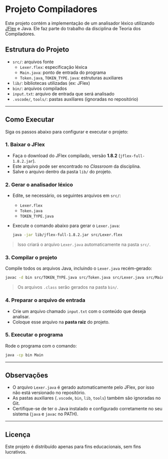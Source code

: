 # Projeto Compiladores

Este projeto contém a implementação de um analisador léxico utilizando [JFlex](https://jflex.de/) e Java. Ele faz parte do trabalho da disciplina de Teoria dos Compiladores.

## Estrutura do Projeto

- `src/`: arquivos fonte
  - `Lexer.flex`: especificação léxica
  - `Main.java`: ponto de entrada do programa
  - `Token.java`, `TOKEN_TYPE.java`: estruturas auxiliares
- `lib/`: bibliotecas utilizadas (ex: JFlex)
- `bin/`: arquivos compilados
- `input.txt`: arquivo de entrada que será analisado
- `.vscode/`, `tools/`: pastas auxiliares (ignoradas no repositório)

---

## Como Executar

Siga os passos abaixo para configurar e executar o projeto:

### 1. Baixar o JFlex

- Faça o download do JFlex compilado, versão **1.8.2** (`jflex-full-1.8.2.jar`).
- Este arquivo pode ser encontrado no *Classroom* da disciplina.
- Salve o arquivo dentro da pasta `lib/` do projeto.

### 2. Gerar o analisador léxico

- Edite, se necessário, os seguintes arquivos em `src/`:
  - `Lexer.flex`
  - `Token.java`
  - `TOKEN_TYPE.java`

- Execute o comando abaixo para gerar o `Lexer.java`:

  ```bash
  java -jar lib/jflex-full-1.8.2.jar src/Lexer.flex
  ```

> Isso criará o arquivo `Lexer.java` automaticamente na pasta `src/`.

### 3. Compilar o projeto

Compile todos os arquivos Java, incluindo o `Lexer.java` recém-gerado:

```bash
javac -d bin src/TOKEN_TYPE.java src/Token.java src/Lexer.java src/Main.java
```

> Os arquivos `.class` serão gerados na pasta `bin/`.

### 4. Preparar o arquivo de entrada

- Crie um arquivo chamado `input.txt` com o conteúdo que deseja analisar.
- Coloque esse arquivo na **pasta raiz** do projeto.

### 5. Executar o programa

Rode o programa com o comando:

```bash
java -cp bin Main
```

---

## Observações

- O arquivo `Lexer.java` é gerado automaticamente pelo JFlex, por isso não está versionado no repositório.
- As pastas auxiliares (`.vscode`, `bin`, `lib`, `tools`) também são ignoradas no Git.
- Certifique-se de ter o Java instalado e configurado corretamente no seu sistema (`java` e `javac` no PATH).

---

## Licença

Este projeto é distribuído apenas para fins educacionais, sem fins lucrativos.
